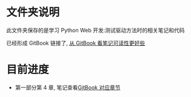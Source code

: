 # 文件夹说明
此文件夹保存的是学习 Python Web 开发:测试驱动方法时的相关笔记和代码

已经形成 GitBook 链接了, [从 GitBook 看笔记可读性更好些](https://l1nwatch.gitbooks.io/pythonweb/content/)

# 目前进度
* 第一部分第 4 章, 笔记查看[GitBook 对应章节](https://l1nwatch.gitbooks.io/pythonweb/content/)

